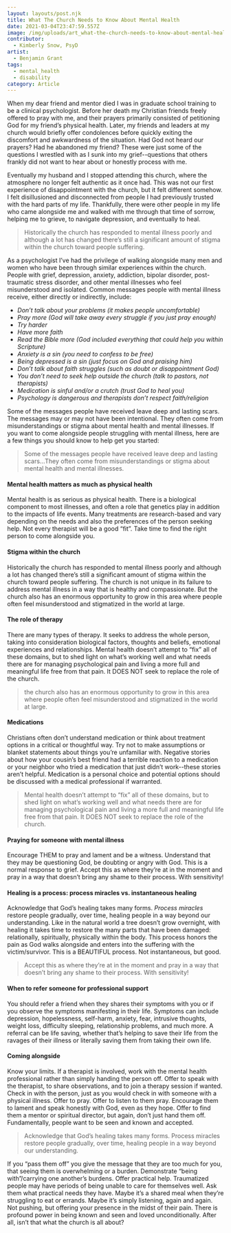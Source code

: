 ```yaml
---
layout: layouts/post.njk
title: What The Church Needs to Know About Mental Health
date: 2021-03-04T23:47:59.557Z
image: /img/uploads/art_what-the-church-needs-to-know-about-mental-health.jpg
contributor:
  - Kimberly Snow, PsyD
artist:
  - Benjamin Grant
tags:
  - mental_health
  - disability
category: Article
---
```

When my dear friend and mentor died I was in graduate school training to be a clinical psychologist. Before her death my Christian friends freely offered to pray with me, and their prayers primarily consisted of petitioning God for my friend’s physical health. Later, my friends and leaders at my church would briefly offer condolences before quickly exiting the discomfort and awkwardness of the situation. Had God not heard our prayers? Had he abandoned my friend? These were just some of the questions I wrestled with as I sunk into my grief--questions that others frankly did not want to hear about or honestly process with me. 

Eventually my husband and I stopped attending this church, where the atmosphere no longer felt authentic as it once had. This was not our first experience of disappointment with the church, but it felt different somehow. I felt disillusioned and disconnected from people I had previously trusted with the hard parts of my life. Thankfully, there were other people in my life who came alongside me and walked with me through that time of sorrow, helping me to grieve, to navigate depression, and eventually to heal. 

> Historically the church has responded to mental illness poorly and although a lot has changed there’s still a significant amount of stigma within the church toward people suffering. 

As a psychologist I’ve had the privilege of walking alongside many men and women who have been through similar experiences within the church. People with grief, depression, anxiety, addiction, bipolar disorder, post-traumatic stress disorder, and other mental illnesses who feel misunderstood and isolated. Common messages people with mental illness receive, either directly or indirectly, include:

* *Don’t talk about your problems (it makes people uncomfortable)*
* *Pray more (God will take away every struggle if you just pray enough)*
* *Try harder*
* *Have more faith*
* *Read the Bible more (God included everything that could help you within Scripture)*
* *Anxiety is a sin (you need to confess to be free)*
* *Being depressed is a sin (just focus on God and praising him)*
* *Don’t talk about faith struggles (such as doubt or disappointment God)*
* *You don’t need to seek help outside the church (talk to pastors, not therapists)*
* *Medication is sinful and/or a crutch (trust God to heal you)*
* *Psychology is dangerous and therapists don’t respect faith/religion* 

Some of the messages people have received leave deep and lasting scars. The messages may or may not have been intentional. They often come from misunderstandings or stigma about mental health and mental illnesses. If you want to come alongside people struggling with mental illness, here are a few things you should know to help get you started:

> Some of the messages people have received leave deep and lasting scars...They often come from misunderstandings or stigma about mental health and mental illnesses.

#### **Mental health matters as much as physical health**

Mental health is as serious as physical health. There is a biological component to most illnesses, and often a role that genetics play in addition to the impacts of life events. Many treatments are research-based and vary depending on the needs and also the preferences of the person seeking help. Not every therapist will be a good “fit”. Take time to find the right person to come alongside you. 

#### **Stigma within the church**

Historically the church has responded to mental illness poorly and although a lot has changed there’s still a significant amount of stigma within the church toward people suffering. The church is not unique in its failure to address mental illness in a way that is healthy and compassionate. But the church also has an enormous opportunity to grow in this area where people often feel misunderstood and stigmatized in the world at large. 

#### **The role of therapy**

There are many types of therapy. It seeks to address the whole person, taking into consideration biological factors, thoughts and beliefs, emotional experiences and relationships. Mental health doesn’t attempt to “fix” all of these domains, but to shed light on what’s working well and what needs there are for managing psychological pain and living a more full and meaningful life free from that pain. It DOES NOT seek to replace the role of the church. 

> the church also has an enormous opportunity to grow in this area where people often feel misunderstood and stigmatized in the world at large. 

#### **Medications**

Christians often don’t understand medication or think about treatment options in a critical or thoughtful way. Try not to make assumptions or blanket statements about things you’re unfamiliar with. Negative stories about how your cousin’s best friend had a terrible reaction to a medication or your neighbor who tried a medication that just didn’t work--these stories aren’t helpful. Medication is a personal choice and potential options should be discussed with a medical professional if warranted. 

> Mental health doesn’t attempt to “fix” all of these domains, but to shed light on what’s working well and what needs there are for managing psychological pain and living a more full and meaningful life free from that pain. It DOES NOT seek to replace the role of the church. 

#### **Praying for someone with mental illness**

Encourage THEM to pray and lament and be a witness. Understand that they may be questioning God, be doubting or angry with God. This is a normal response to grief. Accept this as where they’re at in the moment and pray in a way that doesn’t bring any shame to their process. With sensitivity! 

#### **Healing is a process: process miracles vs. instantaneous healing**

Acknowledge that God’s healing takes many forms. *Process miracles* restore people gradually, over time, healing people in a way beyond our understanding. Like in the natural world a tree doesn’t grow overnight, with healing it takes time to restore the many parts that have been damaged: relationally, spiritually, physically within the body. This process honors the pain as God walks alongside and enters into the suffering with the victim/survivor. This is a BEAUTIFUL process. Not instantaneous, but good. 

> Accept this as where they’re at in the moment and pray in a way that doesn’t bring any shame to their process. With sensitivity! 

#### **When to refer someone for professional support**

You should refer a friend when they shares their symptoms with you or if you observe the symptoms manifesting in their life. Symptoms can include depression, hopelessness, self-harm, anxiety, fear, intrusive thoughts, weight loss, difficulty sleeping, relationship problems, and much more. A referral can be life saving, whether that’s helping to save their life from the ravages of their illness or literally saving them from taking their own life.

#### **Coming alongside**

Know your limits. If a therapist is involved, work with the mental health professional rather than simply handing the person off. Offer to speak with the therapist, to share observations, and to join a therapy session if wanted. Check in  with the person, just as you would check in with someone with a physical illness. Offer to pray. Offer to listen to them pray. Encourage them to lament and speak honestly with God, even as they hope. Offer to find them a mentor or spiritual director, but again, don’t just hand them off. Fundamentally, people want to be seen and known and accepted. 

> Acknowledge that God’s healing takes many forms. Process miracles restore people gradually, over time, healing people in a way beyond our understanding. 

If you “pass them off” you give the message that they are too much for you, that seeing them is overwhelming or a burden. Demonstrate “being with”/carrying one another’s burdens. Offer practical help. Traumatized people may have periods of being unable to care for themselves well. Ask them what practical needs they have. Maybe it’s a shared meal when they’re struggling to eat or errands. Maybe it’s simply listening, again and again. Not pushing, but offering your presence in the midst of their pain. There is profound power in being known and seen and loved unconditionally. After all, isn’t that what the church is all about?